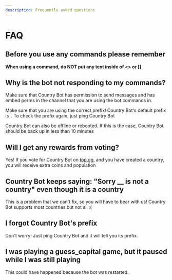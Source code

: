 ```yaml
---
description: Frequently asked questions
---
```


# FAQ

## Before you use any commands please remember

**When using a command, do NOT put any text inside of &lt;&gt; or \[\]**

## Why is the bot not responding to my commands?

Make sure that Country Bot has permission to send messages and has embed perms in the channel that you are using the bot commands in.

Make sure that you are using the correct prefix! Country Bot's default prefix is `.` To check the prefix again, just ping Country Bot

Country Bot can also be offline or rebooted. If this is the case, Country Bot should be back up in less than 10 minutes

## Will I get any rewards from voting?

Yes! If you vote for Country Bot on [top.gg](https://top.gg), and you have created a country, you will receive extra coins and population

## Country Bot keeps saying: "Sorry \_\_ is not a country" even though it is a country

This is a problem that we can't fix, so you will have to bear with us! Country Bot supports most countries but not all :\(

## I forgot Country Bot's prefix

Don't worry! Just ping Country Bot and it will tell you its prefix.

## I was playing a guess\_capital game, but it paused while I was still playing

This could have happened because the bot was restarted.

